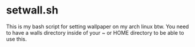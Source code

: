 # setwall.sh 
This is my bash script for setting wallpaper on my arch linux btw.
You need to have a walls directory inside of your ~ or HOME directory to be able to use this.

